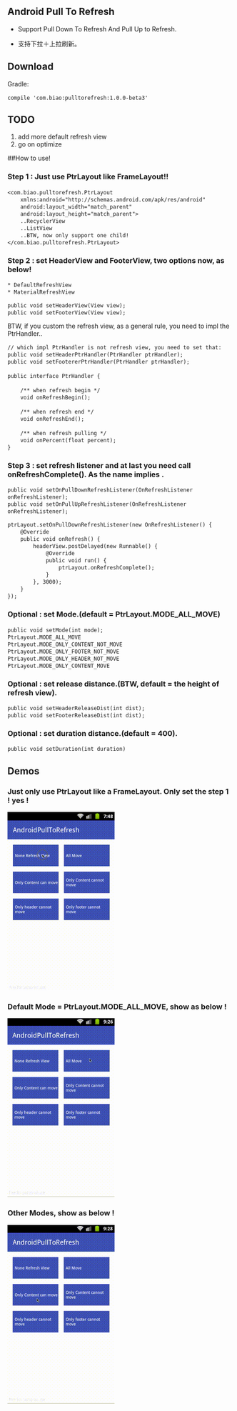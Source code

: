 ## Android Pull To Refresh

* Support Pull Down To Refresh And Pull Up to Refresh. 

* 支持下拉＋上拉刷新。

## Download
Gradle:
```
compile 'com.biao:pulltorefresh:1.0.0-beta3'
```

## TODO
1. add more default refresh view
2. go on optimize


##How to use!

### Step 1 :	Just use PtrLayout like FrameLayout!!

```
<com.biao.pulltorefresh.PtrLayout
    xmlns:android="http://schemas.android.com/apk/res/android"
    android:layout_width="match_parent"
    android:layout_height="match_parent">
    ..RecyclerView
    ..ListView
    ..BTW, now only support one child!
</com.biao.pulltorefresh.PtrLayout>
```


### Step 2 :	set HeaderView and FooterView, two options now, as below!
    * DefaultRefreshView
    * MaterialRefreshView

```
public void setHeaderView(View view); 
public void setFooterView(View view);
```

BTW, if you custom the refresh view, as a general rule, you need to impl the PtrHandler..

```
// which impl PtrHandler is not refresh view, you need to set that:
public void setHeaderPtrHandler(PtrHandler ptrHandler);
public void setFootererPtrHandler(PtrHandler ptrHandler);

public interface PtrHandler {

    /** when refresh begin */
    void onRefreshBegin();

    /** when refresh end */
    void onRefreshEnd();

    /** when refresh pulling */
    void onPercent(float percent);
}

```

### Step 3 :	set refresh listener and at last you need call onRefreshComplete().  As the name implies .

```
public void setOnPullDownRefreshListener(OnRefreshListener onRefreshListener);
public void setOnPullUpRefreshListener(OnRefreshListener onRefreshListener);
```

```
ptrLayout.setOnPullDownRefreshListener(new OnRefreshListener() {
    @Override
    public void onRefresh() {
        headerView.postDelayed(new Runnable() {
            @Override
            public void run() {
                ptrLayout.onRefreshComplete();
            }
        }, 3000);
    }
});
```


### Optional :	set Mode.(default = PtrLayout.MODE_ALL_MOVE)

```
public void setMode(int mode);
PtrLayout.MODE_ALL_MOVE
PtrLayout.MODE_ONLY_CONTENT_NOT_MOVE
PtrLayout.MODE_ONLY_FOOTER_NOT_MOVE
PtrLayout.MODE_ONLY_HEADER_NOT_MOVE
PtrLayout.MODE_ONLY_CONTENT_MOVE
```

### Optional :	set release distance.(BTW, default = the height of refresh view).

```
public void setHeaderReleaseDist(int dist);
public void setFooterReleaseDist(int dist);

```

### Optional :	set duration distance.(default = 400).

```
public void setDuration(int duration)

```


## Demos
### Just only use PtrLayout like a FrameLayout. Only set the step 1 ! yes ! 
![image](https://github.com/BiaoWu/Resource/blob/master/PullToRefresh/NoRefreshView.gif)

### Default Mode = PtrLayout.MODE_ALL_MOVE, show as below !
![image](https://github.com/BiaoWu/Resource/blob/master/PullToRefresh/AllMove.gif)

### Other Modes, show as below !
![image](https://github.com/BiaoWu/Resource/blob/master/PullToRefresh/others.gif)

